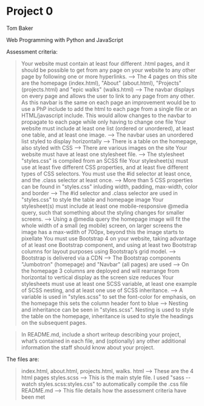 # Project 0

Tom Baker

Web Programming with Python and JavaScript

Assessment criteria:
>Your website must contain at least four different .html pages, and it should be possible to get from any page on your website to any other page by following one or more hyperlinks.
--> The 4 pages on this site are the homepage (index.html), "About" (about.html), "Projects" (projects.html) and "epic walks" (walks.html)
--> The navbar displays on every page and allows the user to link to any page from any other. As this navbar is the same on each page an improvement would be to use a PhP include to add the html to each page from a single file or an HTML/javascript include. This would allow changes to the navbar to propagate to each page while only having to change one file
>Your website must include at least one list (ordered or unordered), at least one table, and at least one image.
--> The navbar uses an unordered list styled to display horizontally
--> There is a table on the homepage, also styled with CSS
--> There are various images on the site
>Your website must have at least one stylesheet file.
--> The stylesheet "styles.css" is compiled from an SCSS file
>Your stylesheet(s) must use at least five different CSS properties, and at least five different types of CSS selectors. You must use the #id selector at least once, and the .class selector at least once.
--> More than 5 CSS properties can be found in "styles.css" inluding width, padding, max-width, color and border
--> The #id selector and .class selector are used in "styles.css" to style the table and homepage image
>Your stylesheet(s) must include at least one mobile-responsive @media query, such that something about the styling changes for smaller screens.
--> Using a @media query the homepage image will fit the whole width of a small (eg mobile) screen, on larger screens the image has a max-wdith of 700px, beyond this the image starts to pixellate
>You must use Bootstrap 4 on your website, taking advantage of at least one Bootstrap component, and using at least two Bootstrap columns for layout purposes using Bootstrap’s grid model.
--> Bootstrap is delivered via a CDN
--> The Bootstrap components "Jumbotron" (homepage) and "Navbar" (all pages) are used 
--> On the homepage 3 columns are deployed and will rearrange from horizontal to vertical display as the screen size reduces
>Your stylesheets must use at least one SCSS variable, at least one example of SCSS nesting, and at least one use of SCSS inheritance.
--> A variable is used in "styles.scss" to set the font-color for emphasis, on the homepage this sets the column header font to blue
--> Nesting and inheritance can be seen in "styles.scss". Nesting is used to style the table on the homepage, inheritance is used to style the headings on the subsequent pages.

>In README.md, include a short writeup describing your project, what’s contained in each file, and (optionally) any other additional information the staff should know about your project.

The files are:
> index.html, about.html, projects.html, walks. html
--> These are the 4 html pages
> styles.scss 
--> This is the main style file. I used "sass --watch styles.scss:styles.css" to automatically compile the .css file
> README.md
--> This file details how the assessment criteria have been met